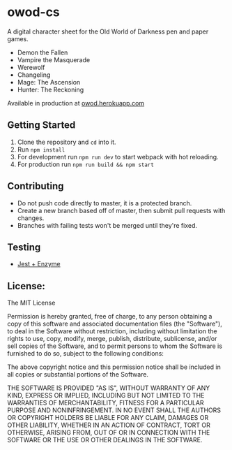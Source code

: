 # owod-cs
A digital character sheet for the Old World of Darkness pen and paper games.
 * Demon the Fallen
 * Vampire the Masquerade
 * Werewolf
 * Changeling
 * Mage: The Ascension
 * Hunter: The Reckoning

Available in production at [owod.herokuapp.com](owod.herokuapp.com)

## Getting Started
 1. Clone the repository and `cd` into it.
 2. Run `npm install`
 3. For development run `npm run dev` to start webpack with hot reloading.
 4. For production run `npm run build && npm start`

## Contributing
 * Do not push code directly to master, it is a protected branch.
 * Create a new branch based off of master, then submit pull requests with changes.
 * Branches with failing tests won't be merged until they're fixed.

## Testing
 * [Jest + Enzyme](https://github.com/FormidableLabs/enzyme-matchers/tree/master/packages/jest-enzyme)

## License:
The MIT License

Permission is hereby granted, free of charge, to any person obtaining a copy
of this software and associated documentation files (the "Software"), to deal
in the Software without restriction, including without limitation the rights
to use, copy, modify, merge, publish, distribute, sublicense, and/or sell
copies of the Software, and to permit persons to whom the Software is
furnished to do so, subject to the following conditions:

The above copyright notice and this permission notice shall be included in
all copies or substantial portions of the Software.

THE SOFTWARE IS PROVIDED "AS IS", WITHOUT WARRANTY OF ANY KIND, EXPRESS OR
IMPLIED, INCLUDING BUT NOT LIMITED TO THE WARRANTIES OF MERCHANTABILITY,
FITNESS FOR A PARTICULAR PURPOSE AND NONINFRINGEMENT. IN NO EVENT SHALL THE
AUTHORS OR COPYRIGHT HOLDERS BE LIABLE FOR ANY CLAIM, DAMAGES OR OTHER
LIABILITY, WHETHER IN AN ACTION OF CONTRACT, TORT OR OTHERWISE, ARISING FROM,
OUT OF OR IN CONNECTION WITH THE SOFTWARE OR THE USE OR OTHER DEALINGS IN
THE SOFTWARE.
